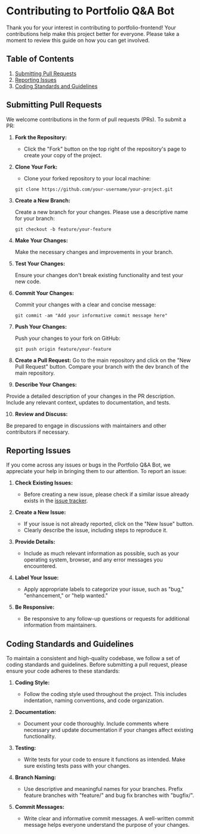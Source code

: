# Contributing to Portfolio Q&A Bot

Thank you for your interest in contributing to portfolio-frontend! Your contributions help make this project better for everyone. Please take a moment to review this guide on how you can get involved.

## Table of Contents

1. [Submitting Pull Requests](#submitting-pull-requests)
2. [Reporting Issues](#reporting-issues)
3. [Coding Standards and Guidelines](#coding-standards-and-guidelines)

## Submitting Pull Requests

We welcome contributions in the form of pull requests (PRs). To submit a PR:

1. **Fork the Repository:**
   - Click the "Fork" button on the top right of the repository's page to create your copy of the project.

2. **Clone Your Fork:**
   - Clone your forked repository to your local machine:

   ```
   git clone https://github.com/your-username/your-project.git
   ```
3. **Create a New Branch:**

    Create a new branch for your changes. Please use a descriptive name for your branch:
    ```
    git checkout -b feature/your-feature
    ```
4. **Make Your Changes:**

    Make the necessary changes and improvements in your branch.

5. **Test Your Changes:**

    Ensure your changes don't break existing functionality and test your new code.

6. **Commit Your Changes:**

    Commit your changes with a clear and concise message:
    ```
    git commit -am "Add your informative commit message here"
    ```
7. **Push Your Changes:** 

    Push your changes to your fork on GitHub:
    ```
    git push origin feature/your-feature
    ```
8. **Create a Pull Request:**
    Go to the main repository and click on the "New Pull Request" button. Compare your branch with the dev branch of the main repository.

9. **Describe Your Changes:**

Provide a detailed description of your changes in the PR description. Include any relevant context, updates to documentation, and tests.

10. **Review and Discuss:**

Be prepared to engage in discussions with maintainers and other contributors if necessary.


## Reporting Issues

If you come across any issues or bugs in the Portfolio Q&A Bot, we appreciate your help in bringing them to our attention. To report an issue:

1. **Check Existing Issues:**
   - Before creating a new issue, please check if a similar issue already exists in the [issue tracker](https://github.com/your-username/your-project/issues).

2. **Create a New Issue:**
   - If your issue is not already reported, click on the "New Issue" button.
   - Clearly describe the issue, including steps to reproduce it.

3. **Provide Details:**
   - Include as much relevant information as possible, such as your operating system, browser, and any error messages you encountered.

4. **Label Your Issue:**
   - Apply appropriate labels to categorize your issue, such as "bug," "enhancement," or "help wanted."

5. **Be Responsive:**
   - Be responsive to any follow-up questions or requests for additional information from maintainers.


## Coding Standards and Guidelines

To maintain a consistent and high-quality codebase, we follow a set of coding standards and guidelines. Before submitting a pull request, please ensure your code adheres to these standards:

1. **Coding Style:**
   - Follow the coding style used throughout the project. This includes indentation, naming conventions, and code organization.

2. **Documentation:**
   - Document your code thoroughly. Include comments where necessary and update documentation if your changes affect existing functionality.

3. **Testing:**
   - Write tests for your code to ensure it functions as intended. Make sure existing tests pass with your changes.

4. **Branch Naming:**
   - Use descriptive and meaningful names for your branches. Prefix feature branches with "feature/" and bug fix branches with "bugfix/".

5. **Commit Messages:**
   - Write clear and informative commit messages. A well-written commit message helps everyone understand the purpose of your changes.
